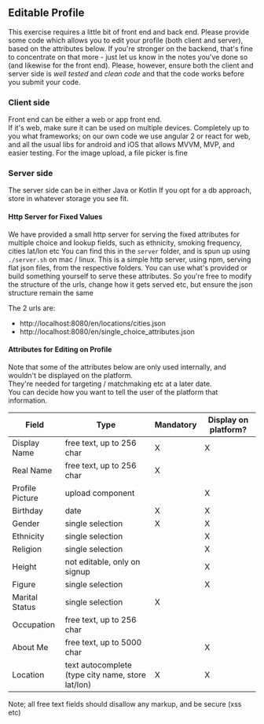 ## Editable Profile


This exercise requires a little bit of front end and back end.
Please provide some code which allows you to edit your profile (both client and server), based on the attributes below.
If you're stronger on the backend, that's fine to concentrate on that more - just let us know in the notes you've done so (and likewise for the front end).
Please, however, ensure both the client and server side is *well tested* and *clean code* and that the code works before you submit your code.

### Client side
Front end can be either a web or app front end.  
If it's web, make sure it can be used on multiple devices.
Completely up to you what frameworks; on our own code we use angular 2 or react for web, and all the usual libs for android and iOS that allows MVVM, MVP, and easier testing.
For the image upload, a file picker is fine

### Server side
The server side can be in either Java or Kotlin
If you opt for a db approach, store in whatever storage you see fit.


#### Http Server for Fixed Values
We have provided a small http server for serving the fixed attributes for multiple choice and lookup fields, such as ethnicity, smoking frequency, cities lat/lon etc
You can find this in the ```server``` folder, and is spun up using ```./server.sh``` on mac / linux.
This is a simple http server, using npm, serving flat json files, from the respective folders.
You can use what's provided or build something yourself to serve these attributes.
So you're free to modify the structure of the urls, change how it gets served etc, but ensure the json structure remain the same

The 2 urls are:
* http://localhost:8080/en/locations/cities.json
* http://localhost:8080/en/single_choice_attributes.json

#### Attributes for Editing on Profile

Note that some of the attributes below are only used internally, and wouldn't be displayed on the platform.  
They're needed for targeting / matchmaking etc at a later date.  
You can decide how you want to tell the user of the platform that information.


|     Field    	   |  Type                              | Mandatory  | Display on platform?    |
|------------------|------------------------------------|------------|-------------------------|
| Display Name	   | free text, up to 256 char          | X          | X	                   | 
| Real Name		   | free text, up to 256 char          | X          |                         |
| Profile Picture  | upload component                   |            | X                       |
| Birthday         | date                               | X          | X	                   | 
| Gender	       | single selection                   | X          | X	                   | 
| Ethnicity        | single selection                   |            | X	                   | 
| Religion	       | single selection                   |            | X	                   | 
| Height	       | not editable, only on signup       |            | X	                   | 
| Figure	       | single selection                   |            | X	                   | 
| Marital Status   | single selection                   | X          |  	                   | 
| Occupation	   | free text, up to 256 char          |            |  	                   | 
| About Me	       | free text, up to 5000 char         |            | X	                   | 
| Location	       | text autocomplete (type city name, store lat/lon) | X | X                 |

Note; all free text fields should disallow any markup, and be secure (xss etc)